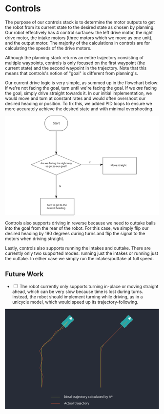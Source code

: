 # Controls #

The purpose of our controls stack is to determine the motor outputs to get the robot from its current state to the
desired state as chosen by planning. Our robot effectively has 4 control surfaces: the left drive motor, the right drive
motor, the intake motors (three motors which we move as one unit), and the output motor. The majority of the
calculations in controls are for calculating the speeds of the drive motors.

Although the planning stack returns an entire trajectory consisting of multiple waypoints, controls is only focused on
the first waypoint (the current state) and the second waypoint in the trajectory. Note that this means that controls's
notion of "goal" is different from planning's.

Our current drive logic is very simple, as summed up in the flowchart below: if we're not facing the goal, turn until
we're facing the goal. If we *are* facing the goal, simply drive straight towards it. In our initial implementation, we
would move and turn at constant rates and would often overshoot our desired heading or position. To fix this, we added
PID loops to ensure we more accurately achieve the desired state and with minimal overshooting.

![Our drive motor logic in controls.](img/controls.svg)

Controls also supports driving in reverse because we need to outtake balls into the goal from the rear of the robot. For
this case, we simply flip our desired heading by 180 degrees during turns and flip the signal to the motors when driving
straight.

Lastly, controls also supports running the intakes and outtake. There are currently only two supported modes: running
just the intakes or running just the outtake. In either case we simply run the intakes/outtake at full speed.

## Future Work ##

  - <input type="checkbox"> The robot currently only supports turning in-place or moving straight ahead, which can be
    very slow because time is lost during turns. Instead, the robot should implement turning while driving, as in a
    unicycle model, which would speed up its trajectory-following.

![Driving while turning would result in faster driving.](img/controls-turn.svg)
